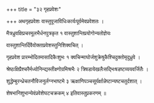 +++
title = "३२ गृहप्रवेशः"

+++
अथगृहप्रवेशः वास्तुपूजाविधिःकार्यःपूर्वमेवप्रवेशतः ।

मैत्रध्रुवक्षिप्रचरमूलभैर्धनपुत्रकृत १ वास्तुशान्तिप्रयोगोन्यतोज्ञेयः

वास्तुशान्तिर्दिवैवोक्ताप्रवेशस्तुनिशिक्वचित् ।

गृहप्रवेश प्रारम्भोदितमासादिकैःशुभः १ क्वचिन्माघोर्जशुक्रेषुकैश्चिदुक्तोमृदुध्रुवे ।

श्रेष्ठःक्षिप्रैश्चरैर्मध्योनिन्द्यस्तीक्ष्णोग्रमिश्रभैः २ त्रिषडायेखलैःसद्भिःषडष्टव्ययवर्जितैः ।

शुद्धेम्बुरन्ध्रेचतनौविजनुर्लग्नभाष्टमे ३ ऋक्षाणिपञ्चसूर्यर्क्षान्नेष्टान्यष्टचतुर्दशात् ।

शेषभानिशुभान्येवंप्रवेशेघटचक्रकम् ४ इतिवास्तुप्रकरणम् ॥
